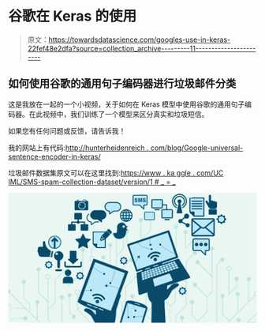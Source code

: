 # 谷歌在 Keras 的使用

> 原文：<https://towardsdatascience.com/googles-use-in-keras-22fef48e2dfa?source=collection_archive---------11----------------------->

## 如何使用谷歌的通用句子编码器进行垃圾邮件分类

这是我放在一起的一个小视频，关于如何在 Keras 模型中使用谷歌的通用句子编码器。在此视频中，我们训练了一个模型来区分真实和垃圾短信。

如果您有任何问题或反馈，请告诉我！

我的网站上有代码:[http://hunterheidenreich . com/blog/Google-universal-sentence-encoder-in-keras/](http://hunterheidenreich.com/blog/google-universal-sentence-encoder-in-keras/)

垃圾邮件数据集原文可以在这里找到:[https://www . ka ggle . com/UC IML/SMS-spam-collection-dataset/version/1 # _ = _](https://www.kaggle.com/uciml/sms-spam-collection-dataset/version/1#_=_)

![](img/66df336867f733c78846db9c736474d6.png)